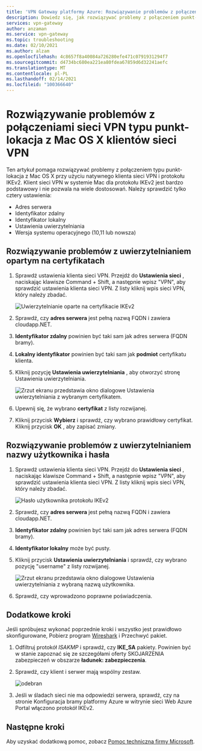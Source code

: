 ```yaml
---
title: 'VPN Gateway platformy Azure: Rozwiązywanie problemów z połączeniami punkt-lokacja: Mac OS X klientów'
description: Dowiedz się, jak rozwiązywać problemy z połączeniem punkt-lokacja z Mac OS X przy użyciu natywnego klienta sieci VPN i protokołu IKEv2.
services: vpn-gateway
author: anzaman
ms.service: vpn-gateway
ms.topic: troubleshooting
ms.date: 02/10/2021
ms.author: alzam
ms.openlocfilehash: 4c8657f8a40084a726280efe471c0791931294f7
ms.sourcegitcommit: d4734bc680ea221ea80fdea67859d6d32241aefc
ms.translationtype: MT
ms.contentlocale: pl-PL
ms.lasthandoff: 02/14/2021
ms.locfileid: "100366640"
---
```

# <a name="troubleshoot-point-to-site-vpn-connections-from-mac-os-x-vpn-clients"></a>Rozwiązywanie problemów z połączeniami sieci VPN typu punkt-lokacja z Mac OS X klientów sieci VPN

Ten artykuł pomaga rozwiązywać problemy z połączeniem typu punkt-lokacja z Mac OS X przy użyciu natywnego klienta sieci VPN i protokołu IKEv2. Klient sieci VPN w systemie Mac dla protokołu IKEv2 jest bardzo podstawowy i nie pozwala na wiele dostosowań. Należy sprawdzić tylko cztery ustawienia:

* Adres serwera
* Identyfikator zdalny
* Identyfikator lokalny
* Ustawienia uwierzytelniania
* Wersja systemu operacyjnego (10,11 lub nowsza)


## <a name="troubleshoot-certificate-based-authentication"></a><a name="VPNClient"></a> Rozwiązywanie problemów z uwierzytelnianiem opartym na certyfikatach
1. Sprawdź ustawienia klienta sieci VPN. Przejdź do **Ustawienia sieci** , naciskając klawisze Command + Shift, a następnie wpisz "VPN", aby sprawdzić ustawienia klienta sieci VPN. Z listy kliknij wpis sieci VPN, który należy zbadać.

   ![Uwierzytelnianie oparte na certyfikacie IKEv2](./media/vpn-gateway-troubleshoot-point-to-site-osx-ikev2/ikev2cert1.jpg)
2. Sprawdź, czy **adres serwera** jest pełną nazwą FQDN i zawiera cloudapp.NET.
3. **Identyfikator zdalny** powinien być taki sam jak adres serwera (FQDN bramy).
4. **Lokalny identyfikator** powinien być taki sam jak **podmiot** certyfikatu klienta.
5. Kliknij pozycję **Ustawienia uwierzytelniania** , aby otworzyć stronę Ustawienia uwierzytelniania.

   ![Zrzut ekranu przedstawia okno dialogowe Ustawienia uwierzytelniania z wybranym certyfikatem.](./media/vpn-gateway-troubleshoot-point-to-site-osx-ikev2/ikev2auth2.jpg)
6. Upewnij się, że wybrano **certyfikat** z listy rozwijanej.
7. Kliknij przycisk **Wybierz** i sprawdź, czy wybrano prawidłowy certyfikat. Kliknij przycisk **OK** , aby zapisać zmiany.

## <a name="troubleshoot-username-and-password-authentication"></a><a name="ikev2"></a>Rozwiązywanie problemów z uwierzytelnianiem nazwy użytkownika i hasła

1. Sprawdź ustawienia klienta sieci VPN. Przejdź do **Ustawienia sieci** , naciskając klawisze Command + Shift, a następnie wpisz "VPN", aby sprawdzić ustawienia klienta sieci VPN. Z listy kliknij wpis sieci VPN, który należy zbadać.

   ![Hasło użytkownika protokołu IKEv2](./media/vpn-gateway-troubleshoot-point-to-site-osx-ikev2/ikev2user3.jpg)
2. Sprawdź, czy **adres serwera** jest pełną nazwą FQDN i zawiera cloudapp.NET.
3. **Identyfikator zdalny** powinien być taki sam jak adres serwera (FQDN bramy).
4. **Identyfikator lokalny** może być pusty.
5. Kliknij przycisk **Ustawienia uwierzytelniania** i sprawdź, czy wybrano pozycję "username" z listy rozwijanej.

   ![Zrzut ekranu przedstawia okno dialogowe Ustawienia uwierzytelniania z wybraną nazwą użytkownika.](./media/vpn-gateway-troubleshoot-point-to-site-osx-ikev2/ikev2auth4.png)
6. Sprawdź, czy wprowadzono poprawne poświadczenia.

## <a name="additional-steps"></a><a name="additional"></a>Dodatkowe kroki

Jeśli spróbujesz wykonać poprzednie kroki i wszystko jest prawidłowo skonfigurowane, Pobierz program [Wireshark](https://www.wireshark.org/#download) i Przechwyć pakiet.

1. Odfiltruj protokół *ISAKMP* i sprawdź, czy **IKE_SA** pakiety. Powinien być w stanie zapoznać się ze szczegółami oferty SKOJARZENIA zabezpieczeń w obszarze **ładunek: zabezpieczenia**. 
2. Sprawdź, czy klient i serwer mają wspólny zestaw.

   ![odebran](./media/vpn-gateway-troubleshoot-point-to-site-osx-ikev2/packet5.jpg) 
  
3. Jeśli w śladach sieci nie ma odpowiedzi serwera, sprawdź, czy na stronie Konfiguracja bramy platformy Azure w witrynie sieci Web Azure Portal włączono protokół IKEv2.

## <a name="next-steps"></a>Następne kroki
Aby uzyskać dodatkową pomoc, zobacz [Pomoc techniczna firmy Microsoft](https://portal.azure.com/?#blade/Microsoft_Azure_Support/HelpAndSupportBlade).
